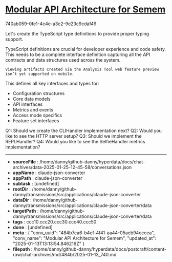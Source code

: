 # [Modular API Architecture for Semem](https://claude.ai/chat/484b7ca6-b4ef-4f41-aa44-05aeb94cccea)

740ab059-0fe1-4c4e-a3c2-9e23c9cdaf49

 Let's create the TypeScript type definitions to provide proper typing support.

<antThinking>TypeScript definitions are crucial for developer experience and code safety. This needs to be a complete interface definition capturing all the API contracts and data structures used across the system.</antThinking>
```
Viewing artifacts created via the Analysis Tool web feature preview isn’t yet supported on mobile.
```



This defines all key interfaces and types for:
- Configuration structures
- Core data models
- API interfaces
- Metrics and events
- Access mode specifics
- Feature set interfaces

Q1: Should we create the CLIHandler implementation next?
Q2: Would you like to see the HTTP server setup?
Q3: Should we implement the REPLHandler?
Q4: Would you like to see the SelfieHandler metrics implementation?

---

* **sourceFile** : /home/danny/github-danny/hyperdata/docs/chat-archives/data-2025-01-25-12-45-58/conversations.json
* **appName** : claude-json-converter
* **appPath** : claude-json-converter
* **subtask** : [undefined]
* **rootDir** : /home/danny/github-danny/transmissions/src/applications/claude-json-converter
* **dataDir** : /home/danny/github-danny/transmissions/src/applications/claude-json-converter/data
* **targetPath** : /home/danny/github-danny/transmissions/src/applications/claude-json-converter/data
* **tags** : ccc10.ccc20.ccc30.ccc40.ccc50
* **done** : [undefined]
* **meta** : {
  "conv_uuid": "484b7ca6-b4ef-4f41-aa44-05aeb94cccea",
  "conv_name": "Modular API Architecture for Semem",
  "updated_at": "2025-01-13T13:13:54.846216Z"
}
* **filepath** : /home/danny/github-danny/hyperdata/docs/postcraft/content-raw/chat-archives/md/484b/2025-01-13_740.md